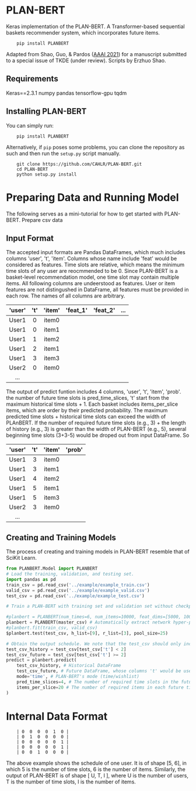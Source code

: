 # PLAN-BERT

Keras implementation of the PLAN-BERT. A Transformer-based sequential baskets recommender system, which incorporates future items.

```
    pip install PLANBERT
```

Adapted from Shao, Guo, & Pardos ([AAAI 2021](https://ojs.aaai.org/index.php/AAAI/article/view/17751)) for a manuscript submitted to a special issue of TKDE (under review). Scripts by Erzhuo Shao.

## Requirements
Keras==2.3.1
numpy
pandas
tensorflow-gpu
tqdm



## Installing PLAN-BERT ##

You can simply run:
```
    pip install PLANBERT
``` 
Alternatively, if `pip` poses some problems, you can clone the repository as such and then run the `setup.py` script manually.

```
    git clone https://github.com/CAHLR/PLAN-BERT.git
    cd PLAN-BERT
    python setup.py install
```

# Preparing Data and Running Model #

The following serves as a mini-tutorial for how to get started with PLAN-BERT.
Prepare csv data




## Input Format ##

The accepted input formats are Pandas DataFrames, which much includes columns 'user', 't', 'item'. Columns whose name include 'feat' would be considered as features. Time slots are relative, which means the minimum time slots of any user are reocmmended to be 0. Since PLAN-BERT is a basket-level recommendation model, one time slot may contain multiple items. All following columns are undeerstood as features. User or item features are not distingushed in DataFrame, all features must be provided in each row. The names of all columns are arbitrary.

| 'user' | 't' | 'item' | 'feat_1' | 'feat_2' | ... |
|:------:|:---:|:------:|:--------:|:--------:|:---:|
| User1  |  0  | item0  |          |          |     |
| User1  |  0  | item1  |          |          |     |
| User1  |  1  | item2  |          |          |     |
| User1  |  2  | item1  |          |          |     |
| User1  |  3  | item3  |          |          |     |
| User2  |  0  | item0  |          |          |     |
| ...    |     |        |          |          |     |

The output of predict funtion includes 4 columns, 'user', 't', 'item', 'prob'. the number of future time slots is pred_time_slices, 't' start from the maximum historical time slots + 1. Each basket includes items_per_slice items, which are order by their predicted probability. 
The maximum predicted time slots + historical time slots can exceed the width of PLAnBERT. If the number of required future time slots (e.g., 3) + the length of history (e.g., 3) is greater than the width of PLAN-BERT (e.g., 5), several beginning time slots (3+3-5) would be droped out from input DataFrame. So 

| 'user' | 't' | 'item' | 'prob' |
|:------:|:---:|:------:|:------:|
| User1  |  3  | item0  |        |
| User1  |  3  | item1  |        |
| User1  |  4  | item2  |        |
| User1  |  5  | item1  |        |
| User1  |  5  | item3  |        |
| User2  |  3  | item0  |        |
| ...    |     |        |        |

## Creating and Training Models ##

The process of creating and training models in PLAN-BERT resemble that of SciKit Learn. 

```python
from PLANBERT.Model import PLANBERT
# Load the training, validation, and testing set.
import pandas as pd
train_csv = pd.read_csv('../example/example_train.csv')
valid_csv = pd.read_csv('../example/example_valid.csv')
test_csv = pd.read_csv('../example/example_test.csv')

# Train a PLAN-BERT with training set and validation set without checkpoint.

#planbert = PLANBERT(num_times=6, num_items=10000, feat_dims=[5000, 1000], cuda_num=0) # [ Number of time slots, Number of items, [Number of features], ID of GPU]
planbert = PLANBERT(master_csv) # Automatically extract network hyper-parameters from DataFrame.
#planbert.fit(train_csv, valid_csv)
$planbert.test(test_csv, h_list=[9], r_list=[3], pool_size=25)

# Obtain the output schedule. We note that the test_csv should only include historical items and future reference items. We should sample test_csv before feeding it into planbert.predict.
test_csv_history = test_csv[test_csv['t'] < 2]
test_csv_future = test_csv[test_csv['t'] >= 2]
predict = planbert.predict(
    test_csv_history, # Historical DataFrame
    test_csv_future, # Future DataFrame, whose columns 't' would be useless in 'wishlist' mode.
    mode='time', # PLAN-BERT's mode (time/wishlist)
    pred_time_slices=4, # The number of required time slots in the future schedule.
    items_per_slice=20 # The number of required items in each future time slots.
)
```
# Internal Data Format #

        | 0  0  0  0  1  0 |
        | 0  1  0  0  0  0 |
        | 0  0  0  0  0  1 |
        | 0  0  0  0  0  1 |
        | 0  0  1  0  0  0 |   

The above example shows the schedule of one user. It is of shape [5, 6], in which 5 is the number of time slots, 6 is the number of items. Similarly, the output of PLAN-BERT is of shape [ U, T, I ], where U is the number of users, T is the number of time slots, I is the number of items.
  
  
